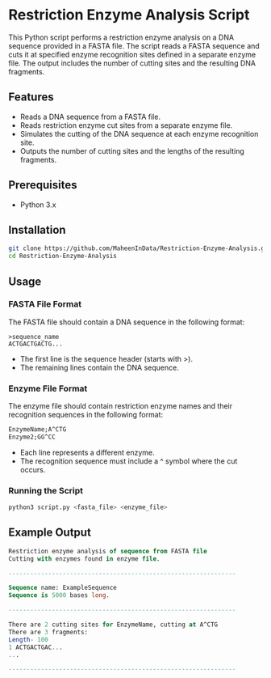 # Restriction Enzyme Analysis Script

This Python script performs a restriction enzyme analysis on a DNA sequence provided in a FASTA file. The script reads a FASTA sequence and cuts it at specified enzyme recognition sites defined in a separate enzyme file. The output includes the number of cutting sites and the resulting DNA fragments.

## Features
+ Reads a DNA sequence from a FASTA file.
+ Reads restriction enzyme cut sites from a separate enzyme file.
+ Simulates the cutting of the DNA sequence at each enzyme recognition site.
+ Outputs the number of cutting sites and the lengths of the resulting fragments.

## Prerequisites
+ Python 3.x

## Installation

``` bash
git clone https://github.com/MaheenInData/Restriction-Enzyme-Analysis.git
cd Restriction-Enzyme-Analysis
```

## Usage
### FASTA File Format
The FASTA file should contain a DNA sequence in the following format:

``` shell
>sequence_name
ACTGACTGACTG...
```
+ The first line is the sequence header (starts with >).
+ The remaining lines contain the DNA sequence.

### Enzyme File Format
The enzyme file should contain restriction enzyme names and their recognition sequences in the following format:

``` css
EnzymeName;A^CTG
Enzyme2;GG^CC
```
+ Each line represents a different enzyme.
+ The recognition sequence must include a ^ symbol where the cut occurs.

### Running the Script
``` bash
python3 script.py <fasta_file> <enzyme_file>
```

## Example Output

``` sql
Restriction enzyme analysis of sequence from FASTA file 
Cutting with enzymes found in enzyme file.

---------------------------------------------------------------

Sequence name: ExampleSequence
Sequence is 5000 bases long.

---------------------------------------------------------------

There are 2 cutting sites for EnzymeName, cutting at A^CTG
There are 3 fragments:
Length- 100
1 ACTGACTGAC...
...

---------------------------------------------------------------
```




